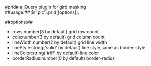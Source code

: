 #prid#
a jQuery plugin for gird masking  
##usage:## 
$('.pic').prid([options]);

##options:##
* rows:number(3 by default)  grid row count
* cols:number(3 by default)  grid column count
* lineWidth:number(2 by default) grid line width
* lineStyle:string('solid' by default) line style,same as border-style
* lineColor:string('#fff' by default) line color
* borderRadius:number(0 by default) border-radius


